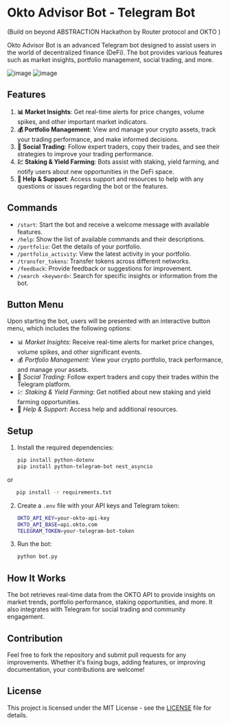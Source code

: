 # Okto Advisor Bot - Telegram Bot 
(Build on beyond ABSTRACTION Hackathon by Router protocol and OKTO )

Okto Advisor Bot is an advanced Telegram bot designed to assist users in the world of decentralized finance (DeFi). The bot provides various features such as market insights, portfolio management, social trading, and more.

![image](https://github.com/user-attachments/assets/eec3d00a-8835-4c0b-93c3-9672869211fb)
![image](https://github.com/user-attachments/assets/13b61ced-b55a-41bd-a1a2-4c1899f35fa5)



## Features

1. **📊 Market Insights**: Get real-time alerts for price changes, volume spikes, and other important market indicators.
2. **💰 Portfolio Management**: View and manage your crypto assets, track your trading performance, and make informed decisions.
3. **🤝 Social Trading**: Follow expert traders, copy their trades, and see their strategies to improve your trading performance.
4. **💹 Staking & Yield Farming**: Bots assist with staking, yield farming, and notify users about new opportunities in the DeFi space.
5. **🔗 Help & Support**: Access support and resources to help with any questions or issues regarding the bot or the features.

## Commands

- `/start`: Start the bot and receive a welcome message with available features.
- `/help`: Show the list of available commands and their descriptions.
- `/portfolio`: Get the details of your portfolio.
- `/portfolio_activity`: View the latest activity in your portfolio.
- `/transfer_tokens`: Transfer tokens across different networks.
- `/feedback`: Provide feedback or suggestions for improvement.
- `/search <keyword>`: Search for specific insights or information from the bot.

## Button Menu

Upon starting the bot, users will be presented with an interactive button menu, which includes the following options:

- 📊 *Market Insights*: Receive real-time alerts for market price changes, volume spikes, and other significant events.
- 💰 *Portfolio Management*: View your crypto portfolio, track performance, and manage your assets.
- 🤝 *Social Trading*: Follow expert traders and copy their trades within the Telegram platform.
- 💹 *Staking & Yield Farming*: Get notified about new staking and yield farming opportunities.
- 🔗 *Help & Support*: Access help and additional resources.

## Setup

1. Install the required dependencies:
    ```bash
    pip install python-dotenv
    pip install python-telegram-bot nest_asyncio
    ```

or 
 ```bash
    pip install -r requirements.txt
 ```

2. Create a `.env` file with your API keys and Telegram token:
    ```bash
    OKTO_API_KEY=your-okto-api-key
    OKTO_API_BASE=api.okto.com
    TELEGRAM_TOKEN=your-telegram-bot-token
    ```

3. Run the bot:
    ```bash
    python bot.py
    ```

## How It Works

The bot retrieves real-time data from the OKTO API to provide insights on market trends, portfolio performance, staking opportunities, and more. It also integrates with Telegram for social trading and community engagement.

## Contribution

Feel free to fork the repository and submit pull requests for any improvements. Whether it's fixing bugs, adding features, or improving documentation, your contributions are welcome!

## License

This project is licensed under the MIT License - see the [LICENSE](LICENSE) file for details.
